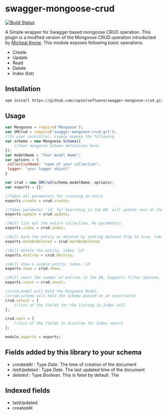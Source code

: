 # swagger-mongoose-crud
[![Build Status](https://travis-ci.org/capiotsoftware/swagger-mongoose-crud.svg?branch=master)](https://travis-ci.org/capiotsoftware/swagger-mongoose-crud)

A Simple wrapper for Swagger based mongoose CRUD operation. This plugin is a modfied version of the Mongoose CRUD operation introducted by [Micheal Krone](https://github.com/michaelkrone).
This module exposes following basic operations.
* Create
* Update
* Read
* Delete
* Index (list)

## Installation
``` sh
npm install https://github.com/capiotsoftware/swagger-mongoose-crud.git --save
```

## Usage 
```javascript
var Mongoose = require('Mongoose');
var SMCrud = require('swagger-mongoose-crud.git');
//In your controller, simply expose the following
var schema = new Mongoose.Schema({ 
    //Your mongoose Schema definition here.
});
var modelName = "Your model Name";
var options = {
 collectionName: "name of your collection",
 logger: "your logger object"
}

var crud = new SMCrud(schema,modelName, options);
var exports = {};

//Takes all parameters for creating an entry
exports.create = crud.create; 

//Takes parameter 'id' for searching in the DB, will update rest of the parameters.
exports.update = crud.update;

//Will list out the entire collection, No parameters
exports.index = crud.index;

//Will mark the entity as deleted by setting deleted flag to true, takes 'id'
exports.markAsDeleted = crud.markAsDeleted;

//Will delete the entity, takes 'id'
exports.destroy = crud.destroy;

//Will show a single entity, takes 'id'
exports.show = crud.show;

//Will count the number of entries in the DB, Supports filter options.
exports.count = crud.count;

//crud.model will hold the Mongoose Model.
//crud.schema will hold the schema passed on at constructor
crud.select = [ 
    //list of the fields for the listing in Index call
];

crud.omit = [
    //list of the fields to disallow for Index search
];

module.exports = exports;
```

## Fields added by this library to your schema

* _createdAt_ : Type _Date_. The time of creation of the document
* _lastUpdated_ : Type _Date_. The last updated time of the document
* _deleted_ : Type _Boolean_. This is false by default. The 

## Indexed fields

* lastUpdated
* createdAt

